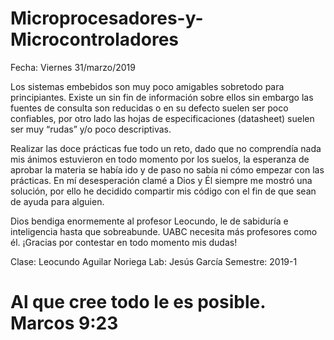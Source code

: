 # Microprocesadores-y-Microcontroladores

Fecha: Viernes 31/marzo/2019

Los sistemas embebidos son muy poco amigables sobretodo para principiantes. Existe un sin fin de información sobre ellos sin
embargo las fuentes de consulta son reducidas o en su defecto suelen ser poco confiables, por otro lado las hojas de
especificaciones (datasheet) suelen ser muy “rudas” y/o poco descriptivas.

Realizar las doce prácticas fue todo un reto, dado que no comprendía nada mis ánimos estuvieron en todo momento por los
suelos, la esperanza de aprobar la materia se había ido y de paso no sabía ni cómo empezar con las prácticas. En mí
desesperación clamé a Dios y Él siempre me mostró una solución, por ello he decidido compartir mis código con el fin de que
sean de ayuda para alguien.

Dios bendiga enormemente al profesor Leocundo, le de sabiduría e inteligencia hasta que sobreabunde. UABC necesita más profesores como él. ¡Gracias por contestar en todo momento mis dudas!


Clase: Leocundo Aguilar Noriega
Lab: Jesús García
Semestre: 2019-1

# Al que cree todo le es posible. Marcos 9:23
